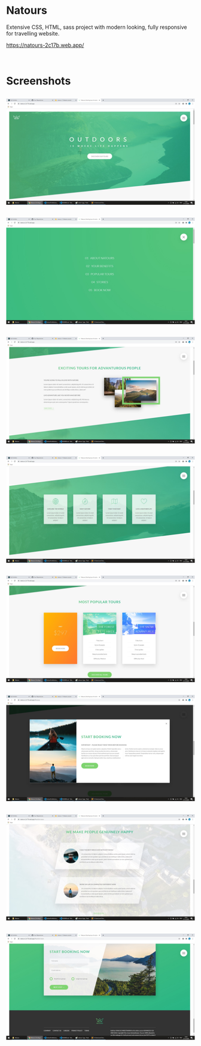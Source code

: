 # Natours

Extensive CSS, HTML, sass project with modern looking, fully responsive for travelling website.

https://natours-2c17b.web.app/

<br/>

# Screenshots

## <img src="./readme-images/natours-1.jpg"/>
## <img src="./readme-images/natours-2.jpg"/>
## <img src="./readme-images/natours-3.jpg"/>
## <img src="./readme-images/natours-4.jpg"/>
## <img src="./readme-images/natours-5.jpg"/>
## <img src="./readme-images/natours-6.jpg"/>
## <img src="./readme-images/natours-7.jpg"/>
## <img src="./readme-images/natours-8.jpg"/>
